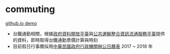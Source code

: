 # commuting

[github.io demo](https://danielhuang-030.github.io/commuting/)

- 台鐵通勤相關，根據[政府資料開放平臺](https://data.gov.tw/)與[公共運輸整合資訊流通服務平臺](http://ptx.transportdata.tw/PTX)提供的資料，即時取得台鐵通勤票價計算與時刻
- 目前假日行事曆採用[中華民國政府行政機關辦公日曆表](https://data.gov.tw/dataset/14718) 2017 ~ 2018 年
